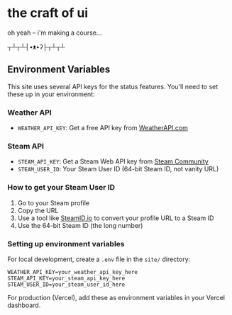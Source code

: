 # the craft of ui

oh yeah – i'm making a course...

┬┴┬┴┤•ᴥ•ʔ├┬┴┬┴

## Environment Variables

This site uses several API keys for the status features. You'll need to set these up in your environment:

### Weather API
- `WEATHER_API_KEY`: Get a free API key from [WeatherAPI.com](https://www.weatherapi.com/)

### Steam API
- `STEAM_API_KEY`: Get a Steam Web API key from [Steam Community](https://steamcommunity.com/dev/apikey)
- `STEAM_USER_ID`: Your Steam User ID (64-bit Steam ID, not vanity URL)

### How to get your Steam User ID
1. Go to your Steam profile
2. Copy the URL
3. Use a tool like [SteamID.io](https://steamid.io/) to convert your profile URL to a Steam ID
4. Use the 64-bit Steam ID (the long number)

### Setting up environment variables
For local development, create a `.env` file in the `site/` directory:
```
WEATHER_API_KEY=your_weather_api_key_here
STEAM_API_KEY=your_steam_api_key_here
STEAM_USER_ID=your_steam_user_id_here
```

For production (Vercel), add these as environment variables in your Vercel dashboard.
